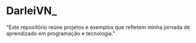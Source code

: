 
# DarleiVN_
"Este repositório reúne projetos e exemplos que refletem minha jornada de aprendizado em programação e tecnologia."

